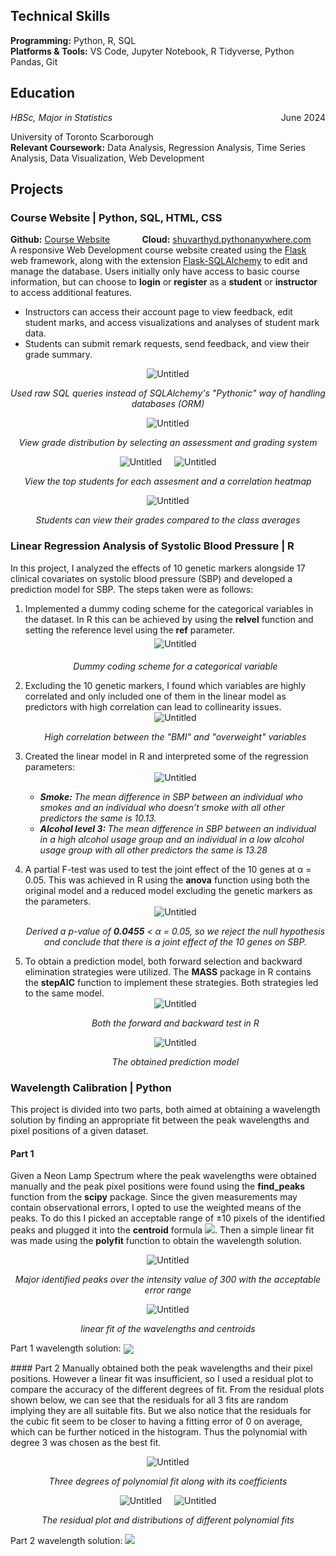 ## Technical Skills
<b>Programming:</b> Python, R, SQL <br>
<b>Platforms & Tools:</b> VS Code, Jupyter Notebook, R Tidyverse, Python Pandas, Git

## Education 
<div style="overflow: hidden;">
    <div style="float: left;"><em>HBSc, Major in Statistics</em></div>
    <div style="float: right;">June 2024</div>
</div>
<p>University of Toronto Scarborough<br>
<b>Relevant Coursework:</b> Data Analysis, Regression Analysis, Time Series Analysis, Data Visualization, Web Development</p>

## Projects
### Course Website | Python, SQL, HTML, CSS
<b>Github:</b> [Course Website](https://github.com/ShuvarthyD/Course_Website) &nbsp; &nbsp; &nbsp; &nbsp; &nbsp; &nbsp; <b>Cloud:</b> [shuvarthyd.pythonanywhere.com](https://shuvarthyd.pythonanywhere.com/)
<br>
A responsive Web Development course website created using the [Flask](https://flask.palletsprojects.com/en/3.0.x/) web framework, along with the extension [Flask-SQLAlchemy](https://flask-sqlalchemy.palletsprojects.com/en/3.1.x/) to edit and manage the database. Users initially only have access to basic course information, but can choose to **login** or **register** as a **student** or **instructor** to access additional features. 
<ul>
  <li>Instructors can access their account page to view feedback, edit student marks, and access visualizations and analyses of student mark data.</li>
  <li>Students can submit remark requests, send feedback, and view their grade summary.</li>
</ul>
<div style="display: flex; justify-content: center;">
  <div style="margin: 0 10px;">
    <img src="{{ "/img/CW6.png" | prepend: site.baseurl | prepend: site.url}}" alt="Untitled" />
  </div>
</div>
<p style="text-align: center;"><em>Used raw SQL queries instead of SQLAlchemy's "Pythonic" way of handling databases (ORM)</em></p>
<div style="display: flex; justify-content: center;">
  <div style="margin: 0 10px;">
    <img src="{{ "/img/CW1.png" | prepend: site.baseurl | prepend: site.url}}" alt="Untitled" />
  </div>
</div>
<p style="text-align: center;"><em>View grade distribution by selecting an assessment and grading system</em></p>
<div style="display: flex; justify-content: center;">
  <div style="margin: 0 10px;">
    <img src="{{ "/img/CW2.png" | prepend: site.baseurl | prepend: site.url}}" alt="Untitled" />
  </div>
  <div style="margin: 0 10px;">
    <img src="{{ "/img/CW3.png" | prepend: site.baseurl | prepend: site.url}}" alt="Untitled" />
  </div>
</div>
<p style="text-align: center;"><em>View the top students for each assesment and a correlation heatmap</em></p>
<div style="display: flex; justify-content: center;">
  <div style="margin: 0 10px;">
    <img src="{{ "/img/CW5.png" | prepend: site.baseurl | prepend: site.url}}" alt="Untitled" />
  </div>
</div>
<p style="text-align: center;"><em>Students can view their grades compared to the class averages</em></p>

### Linear Regression Analysis of Systolic Blood Pressure | R
In this project, I analyzed the effects of 10 genetic markers alongside 17 clinical covariates on systolic blood pressure (SBP) and developed a prediction model for SBP. The steps taken were as follows:
<p align="center">
</p>
<ol>
  <li>Implemented a dummy coding scheme for the categorical variables in the dataset. In R this can be achieved by using the <b>relvel</b> function and setting the reference level using the <b>ref</b> parameter. 
      <div style="display: flex; justify-content: center;">
          <div style="margin: 5 10px;">
            <img src="{{ "/img/SBP1N.png" | prepend: site.baseurl | prepend: site.url}}" alt="Untitled" />
          </div>
      </div>
      <p style="text-align: center;"><em>Dummy coding scheme for a categorical variable</em></p>
  </li>
  <li>Excluding the 10 genetic markers, I found which variables are highly correlated and only included one of them in the linear model as predictors with high correlation can lead to collinearity issues.
      <div style="display: flex; justify-content: center;">
          <div style="margin: 0 10px;">
            <img src="{{ "/img/SBP2.png" | prepend: site.baseurl | prepend: site.url}}" alt="Untitled" />
          </div>
      </div>
      <p style="text-align: center;"><em>High correlation between the "BMI" and "overweight" variables</em></p>
  </li>
  <li>Created the linear model in R and interpreted some of the regression parameters:
      <div style="display: flex; justify-content: center;">
          <div style="margin: 0 10px;">
            <img src="{{ "/img/SBP3.png" | prepend: site.baseurl | prepend: site.url}}" alt="Untitled" />
          </div>
      </div>
      <p style="text-align: center;">
          <em>
              <ul>
                  <li><b>Smoke: </b> The mean difference in SBP between an individual who smokes and an individual who doesn’t smoke with all other predictors the same is 10.13.</li>
                  <li><b>Alcohol level 3: </b>The mean difference in SBP between an individual in a high alcohol usage group and an individual in a low alcohol usage group with all other predictors the same is 13.28</li>
              </ul>
         </em>
      </p>
  </li>
  <li>A partial F-test was used to test the joint effect of the 10 genes at α = 0.05. This was achieved in R using the <b>anova</b> function using both the original model and a reduced model excluding the genetic markers as the parameters.
      <div style="display: flex; justify-content: center;">
          <div style="margin: 0 10px;">
            <img src="{{ "/img/SBP4.png" | prepend: site.baseurl | prepend: site.url}}" alt="Untitled" />
          </div>
      </div>
      <p style="text-align: center;"><em>Derived a p-value of <b>0.0455</b> < α = 0.05, so we reject the null hypothesis and conclude that there is a joint effect of the 10 genes on SBP.</em></p>
  </li>
  <li>To obtain a prediction model, both forward selection and backward elimination strategies were utilized. The <b>MASS</b> package in R contains the <b>stepAIC</b> function to implement these strategies. Both strategies led to the same model.
      <div style="display: flex; justify-content: center;">
          <div style="margin: 0 10px;">
            <img src="{{ "/img/SBP5.png" | prepend: site.baseurl | prepend: site.url}}" alt="Untitled" />
          </div>
      </div>
      <p style="text-align: center;"><em>Both the forward and backward test in R</em></p>
      <div style="display: flex; justify-content: center;">
          <div style="margin: 0 10px;">
            <img src="{{ "/img/SBP6.png" | prepend: site.baseurl | prepend: site.url}}" alt="Untitled" />
          </div>
      </div>
      <p style="text-align: center;"><em>The obtained prediction model</em></p>
  </li>
</ol>

### Wavelength Calibration | Python
This project is divided into two parts, both aimed at obtaining a wavelength solution by finding an appropriate fit between the peak wavelengths and pixel positions of a given dataset.
#### Part 1
<p>Given a Neon Lamp Spectrum where the peak wavelengths were obtained manually and the peak pixel positions were found using the <b>find_peaks</b> function from the <b>scipy</b> package. Since the given measurements may contain observational errors, I opted to use the weighted means of the peaks. To do this I picked an acceptable range of &pm;10 pixels of the identified peaks and plugged it into the <b>centroid</b> formula <img src="https://latex.codecogs.com/svg.image?&space;X_{cent}=(\sum&space;x_{i}I_{i})/(\sum&space;I_{i})"/>. Then a simple linear fit was made using the <b>polyfit</b> function to obtain the wavelength solution.</p>
<div style="display: flex; justify-content: center;">
  <div style="margin: 0 10px;">
    <img src="{{ "/img/WC1.png" | prepend: site.baseurl | prepend: site.url}}" alt="Untitled" />
  </div>
</div>
<p style="text-align: center;"><em>Major identified peaks over the intensity value of 300 with the acceptable error range</em></p>
<div style="display: flex; justify-content: center;">
  <div style="margin: 0 10px;">
    <img src="{{ "/img/WC2.png" | prepend: site.baseurl | prepend: site.url}}" alt="Untitled" />
  </div>
</div>
<p style="text-align: center;"><em>linear fit of the wavelengths and centroids</em></p>
<p>Part 1 wavelength solution: <img src="https://latex.codecogs.com/svg.image?\lambda=(0.236\pm&space;0.000)x&plus;(527.843\pm&space;0.297)" style="vertical-align: middle;"/> </p>
#### Part 2
Manually obtained both the peak wavelengths and their pixel positions. However a linear fit was insufficient, so I used a residual plot to compare the accuracy of the different degrees of fit. From the residual plots shown below, we can see that the residuals for all 3 fits are random implying they are all suitable fits. But we also notice that the residuals for the cubic fit seem to be closer to having a fitting error of 0 on average, which can be further noticed in the histogram. Thus the polynomial with degree 3 was chosen as the best fit.
<p align="center">
  <img src="{{ "/img/WC3.png" | prepend: site.baseurl | prepend: site.url}}" alt="Untitled" />
</p>
<p style="text-align: center;"><em>Three degrees of polynomial fit along with its coefficients</em></p>
<div style="display: flex; justify-content: center;">
  <div style="margin: 0 10px;">
    <img src="{{ "/img/WC4.png" | prepend: site.baseurl | prepend: site.url}}" alt="Untitled" />
  </div>
  <div style="margin: 0 10px;">
    <img src="{{ "/img/WC5.png" | prepend: site.baseurl | prepend: site.url}}" alt="Untitled" />
  </div>
</div>
<p style="text-align: center;"><em>The residual plot and distributions of different polynomial fits</em></p>
<p>Part 2 wavelength solution: <img src="https://latex.codecogs.com/svg.image?\lambda=-(0.065\pm&space;0.038)x^{2}&plus;(12.287\pm&space;4.762)x&plus;(15530.984\pm&space;189.504)" /></p>

